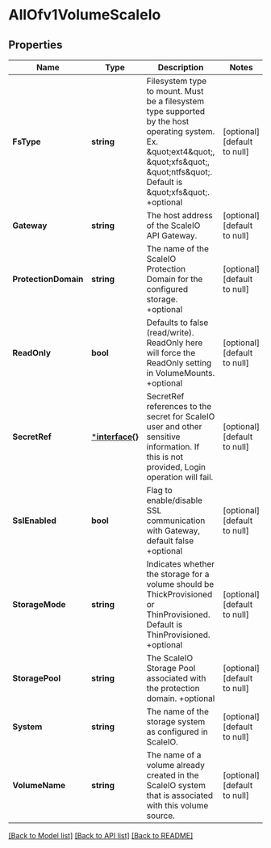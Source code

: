 # AllOfv1VolumeScaleIo

## Properties
Name | Type | Description | Notes
------------ | ------------- | ------------- | -------------
**FsType** | **string** | Filesystem type to mount. Must be a filesystem type supported by the host operating system. Ex. \&quot;ext4\&quot;, \&quot;xfs\&quot;, \&quot;ntfs\&quot;. Default is \&quot;xfs\&quot;. +optional | [optional] [default to null]
**Gateway** | **string** | The host address of the ScaleIO API Gateway. | [optional] [default to null]
**ProtectionDomain** | **string** | The name of the ScaleIO Protection Domain for the configured storage. +optional | [optional] [default to null]
**ReadOnly** | **bool** | Defaults to false (read/write). ReadOnly here will force the ReadOnly setting in VolumeMounts. +optional | [optional] [default to null]
**SecretRef** | [***interface{}**](interface{}.md) | SecretRef references to the secret for ScaleIO user and other sensitive information. If this is not provided, Login operation will fail. | [optional] [default to null]
**SslEnabled** | **bool** | Flag to enable/disable SSL communication with Gateway, default false +optional | [optional] [default to null]
**StorageMode** | **string** | Indicates whether the storage for a volume should be ThickProvisioned or ThinProvisioned. Default is ThinProvisioned. +optional | [optional] [default to null]
**StoragePool** | **string** | The ScaleIO Storage Pool associated with the protection domain. +optional | [optional] [default to null]
**System** | **string** | The name of the storage system as configured in ScaleIO. | [optional] [default to null]
**VolumeName** | **string** | The name of a volume already created in the ScaleIO system that is associated with this volume source. | [optional] [default to null]

[[Back to Model list]](../README.md#documentation-for-models) [[Back to API list]](../README.md#documentation-for-api-endpoints) [[Back to README]](../README.md)


